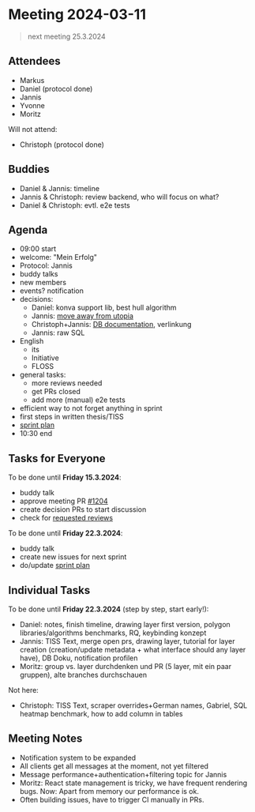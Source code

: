 # Meeting 2024-03-11

> next meeting 25.3.2024

## Attendees

- Markus
- Daniel (protocol done)
- Jannis
- Yvonne
- Moritz

Will not attend:

- Christoph (protocol done)

## Buddies

- Daniel & Jannis: timeline
- Jannis & Christoph: review backend, who will focus on what?
- Daniel & Christoph: evtl. e2e tests

## Agenda

- 09:00 start
- welcome: "Mein Erfolg"
- Protocol: Jannis
- buddy talks
- new members
- events? notification
- decisions:
  - Daniel: konva support lib, best hull algorithm
  - Jannis: [move away from utopia](https://issues.permaplant.net/1181)
  - Christoph+Jannis: [DB documentation](https://issues.permaplant.net/1185), verlinkung
  - Jannis: raw SQL
- English
  - its
  - Initiative
  - FLOSS
- general tasks:
  - more reviews needed
  - get PRs closed
  - add more (manual) e2e tests
- efficient way to not forget anything in sprint
- first steps in written thesis/TISS
- [sprint plan](https://project.permaplant.net)
- 10:30 end

## Tasks for Everyone

To be done until **Friday 15.3.2024**:

- buddy talk
- approve meeting PR [#1204](https://pull.permaplant.net/1204/files)
- create decision PRs to start discussion
- check for [requested reviews](https://pulls.permaplant.net/?q=is%3Aopen+user-review-requested%3A%40me)

To be done until **Friday 22.3.2024**:

- buddy talk
- create new issues for next sprint
- do/update [sprint plan](https://project.permaplant.net)

## Individual Tasks

To be done until **Friday 22.3.2024** (step by step, start early!):

- Daniel: notes, finish timeline, drawing layer first version, polygon libraries/algorithms benchmarks, RQ, keybinding konzept
- Jannis: TISS Text, merge open prs, drawing layer, tutorial for layer creation (creation/update metadata + what interface should any layer have), DB Doku, notification profilen
- Moritz: group vs. layer durchdenken und PR (5 layer, mit ein paar gruppen), alte branches durchschauen

Not here:

- Christoph: TISS Text, scraper overrides+German names, Gabriel, SQL heatmap benchmark, how to add column in tables

## Meeting Notes

- Notification system to be expanded
- All clients get all messages at the moment, not yet filtered
- Message performance+authentication+filtering topic for Jannis
- Moritz: React state management is tricky, we have frequent rendering bugs. Now: Apart from memory our performance is ok.
- Often building issues, have to trigger CI manually in PRs.
